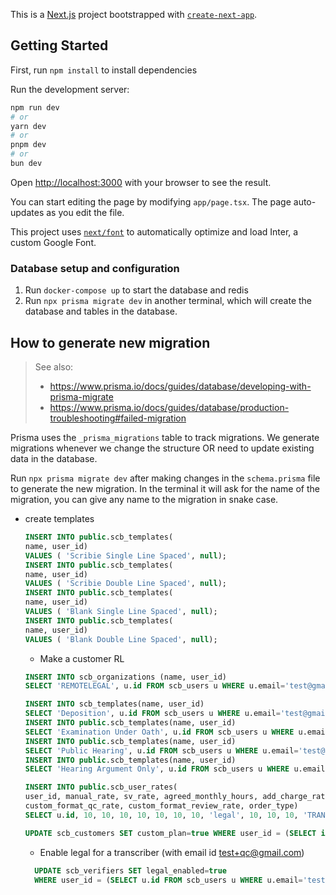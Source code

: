 This is a [Next.js](https://nextjs.org/) project bootstrapped with [`create-next-app`](https://github.com/vercel/next.js/tree/canary/packages/create-next-app).

## Getting Started

First, run `npm install` to install dependencies

Run the development server:

```bash
npm run dev
# or
yarn dev
# or
pnpm dev
# or
bun dev
```

Open [http://localhost:3000](http://localhost:3000) with your browser to see the result.

You can start editing the page by modifying `app/page.tsx`. The page auto-updates as you edit the file.

This project uses [`next/font`](https://nextjs.org/docs/basic-features/font-optimization) to automatically optimize and load Inter, a custom Google Font.

<a id="initialise-database"></a>

### Database setup and configuration

1. Run `docker-compose up` to start the database and redis
2. Run `npx prisma migrate dev` in another terminal, which will create the database and tables in the database.

## How to generate new migration

> See also:
>
> - https://www.prisma.io/docs/guides/database/developing-with-prisma-migrate
> - https://www.prisma.io/docs/guides/database/production-troubleshooting#failed-migration

Prisma uses the `_prisma_migrations` table to track migrations. We generate migrations whenever we change the structure OR need to update existing data in the database.

Run `npx prisma migrate dev` after making changes in the `schema.prisma` file to generate the new migration. In the terminal it will ask for the name of the migration, you can give any name to the migration in snake case.


- create templates
  ```sql
  INSERT INTO public.scb_templates(
  name, user_id)
  VALUES ( 'Scribie Single Line Spaced', null);
  INSERT INTO public.scb_templates(
  name, user_id)
  VALUES ( 'Scribie Double Line Spaced', null);
  INSERT INTO public.scb_templates(
  name, user_id)
  VALUES ( 'Blank Single Line Spaced', null);
  INSERT INTO public.scb_templates(
  name, user_id)
  VALUES ( 'Blank Double Line Spaced', null);
  ```
  - Make a customer RL
  ```sql
  INSERT INTO scb_organizations (name, user_id)
  SELECT 'REMOTELEGAL', u.id FROM scb_users u WHERE u.email='test@gmail.com';

  INSERT INTO scb_templates(name, user_id)
  SELECT 'Deposition', u.id FROM scb_users u WHERE u.email='test@gmail.com';
  INSERT INTO public.scb_templates(name, user_id)
  SELECT 'Examination Under Oath', u.id FROM scb_users u WHERE u.email='test@gmail.com';
  INSERT INTO public.scb_templates(name, user_id)
  SELECT 'Public Hearing', u.id FROM scb_users u WHERE u.email='test@gmail.com';
  INSERT INTO public.scb_templates(name, user_id)
  SELECT 'Hearing Argument Only', u.id FROM scb_users u WHERE u.email='test@gmail.com';

  INSERT INTO public.scb_user_rates(
  user_id, manual_rate, sv_rate, agreed_monthly_hours, add_charge_rate, audio_time_coding, rush_order, custom_format, custom_format_option, deadline,
  custom_format_qc_rate, custom_format_review_rate, order_type)
  SELECT u.id, 10, 10, 10, 10, 10, 10, 10, 'legal', 10, 10, 10, 'TRANSCRIPTION_FORMATTING' FROM scb_users u WHERE u.email='test@gmail.com';

  UPDATE scb_customers SET custom_plan=true WHERE user_id = (SELECT id FROM scb_users WHERE email='test@gmail.com');
  ```
  - Enable legal for a transcriber (with email id test+qc@gmail.com)
  ```sql
    UPDATE scb_verifiers SET legal_enabled=true
    WHERE user_id = (SELECT u.id FROM scb_users u WHERE u.email='test+qc@gmail.com');
    ```